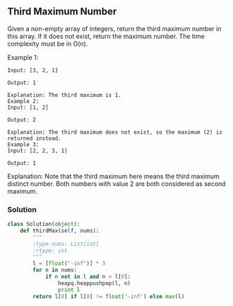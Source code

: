 ## Third Maximum Number

Given a non-empty array of integers, return the third maximum number in this array. If it does not exist, return the maximum number. The time complexity must be in O(n).

Example 1:
```
Input: [3, 2, 1]

Output: 1

Explanation: The third maximum is 1.
Example 2:
Input: [1, 2]

Output: 2

Explanation: The third maximum does not exist, so the maximum (2) is returned instead.
Example 3:
Input: [2, 2, 3, 1]

Output: 1
```

Explanation: Note that the third maximum here means the third maximum distinct number.
Both numbers with value 2 are both considered as second maximum.
### Solution

```python
class Solution(object):
    def thirdMax(self, nums):
        """
        :type nums: List[int]
        :rtype: int
        """
        l = [float("-inf")] * 3
        for n in nums:
            if n not in l and n > l[0]:
                heapq.heappushpop(l, n)
                print l
        return l[0] if l[0] != float('-inf') else max(l)
```

